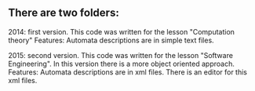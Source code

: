 There are two folders:
------------------------------------------------------------
2014: first version. 
This code was written for the lesson "Computation theory"
Features: 
  Automata descriptions are in simple text files.

2015: second version. 
This code was written for the lesson "Software Engineering". In this version there is a more object oriented approach.
Features: 
  Automata descriptions are in xml files.
  There is an editor for this xml files.